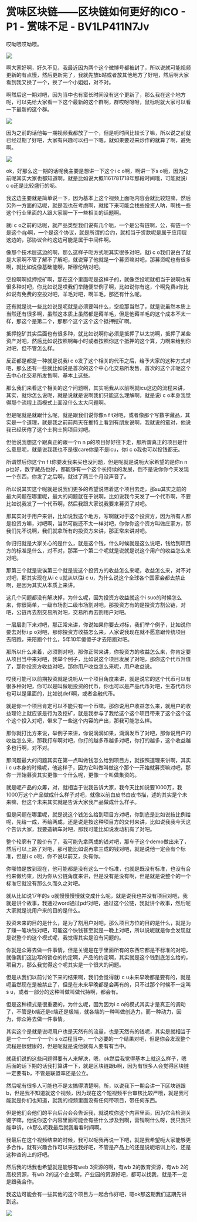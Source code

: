 # 赏味区块链——区块链如何更好的ICO - P1 - 赏味不足 - BV1LP411N7Jv

哎呦喂哎呦喂。

![](img/fb986645dd51b31a1a1673081c62ce2e_1.png)

啊大家好啊，好久不见，我最近因为两个这个微博号都被封了，所以说就可能视频更新的有点慢，然后更新完了，我就先放b站或者放其他地方了好吧，然后啊大家看到我又换了一个，换了一个小姐姐，对不对。

啊然后这一期对吧，因为当中也有蛮长时间没有这个更新了，那么我在这个地方呢，可以先给大家看一下这个最新的这个群啊，群哎呀呀呀，鼠标呢就大家可以看一下最新的这个群。



![](img/fb986645dd51b31a1a1673081c62ce2e_3.png)

因为之前的话他每一期视频我都放了一个，但是呃时间比较长了嘛，所以说之前就已经过期了好吧，大家有兴趣可以扫一下嗯，就如果要过来炒作的就算了啊，避免啊。



![](img/fb986645dd51b31a1a1673081c62ce2e_5.png)

ok，好那么这一期的话呢我主要是想讲一下这个i c o啊，啊讲一下s o呃，因为之前呢其实大家也都知道啊，就是比如说大概1161781718年那段时间哦，可能就说i c o还是比较盛行的呃。

我这边主要就是简单说一下，因为基本上这个视频上面呃内容会就比较短嘛，然后另外一方面的话呢，就是我也在考虑啊，就接下来可能会找些投资人呐，啊找一些这个行业里面的人跟大家聊一下一些相关的话题啊。

就i c o之前的话呢，就产品类型我们说有几个呃，一个是公有链啊，公，有链一个是这个dp啊，一个是这个协议，就是所谓的合约，就相当于贷款呢是属于应用层这边的，那协议合约这边可能是属于中间件啊。

像那个技术层这边的啊，那么这样子呃方式呢其实很多对吧，就i c o我们说白了就是大家啊不管了解不了解吧，就说穿了他就是一个募资嘛对吧，那募资呢也有很多啊，就比如说像基础能啊，斯穆伦呐对吧。

空投啊啊抵押挖矿啊，那在这个里面呢是这样子的，就像空投呢就相当于说啊也有很多种对吧，你比如说是哎我们举随便举例子啊，比如说你有这，个啊免费a你比如说有免费的空投对吧，羊毛对吧，啊羊毛，那还有什么呢。

还有就是说一些比如说是呃就是必须要叫什么，空投那当然了，就是说虽然本质上当然还有很多啊，虽然这本质上虽然都是薅羊毛，但是他薅羊毛的这个成本不太一样，那这个是第二个，那那个这个这个这个抵押挖矿啊。

抵押挖矿其实后面也有很多种，就比如说啊你必须是抵押了以太坊啊，抵押了某些资产对吧，然后比如说按照啊每小时或者按照你这个抵押的这个算，力啊来给到你对吧，但不管怎么样。

反正都是都是一种就是说我i c o发了这个相关的代币之后，给予大家的这种方式对吧，那么还有一些就比如说是首次的这个中心化交易所发售，首次的这个非呃这个去中心化交易所发售啊，基本上这些。

那么我们来看这个相关的这个问题啊，其实呃我从以前啊就icu这边的流程来讲，其实，就你怎么说呢，就是说就是说啊我们只能这么理解啊，就是说i c o本身我觉得那个流程上面模式上面没什么太大问题啊。

但是呢就是就跟什么呢，就是跟我们说你像n f t对吧，或者像那个写数字藏品，其实是一个道理，就是我之前前两天在推特上看到有朋友说啊，我就说的蛮对，他说我已经厌倦了这个土狗土狗项目对吧。

但他说我想这个跟真正的跟一个n n p的项目好好往下走，那所谓真正的项目是什么意思呢，就是说我我也不是很care你是不是icu，你i c o我也可以投钱都无。

所谓然后你这个n f t你要发我来买也没问题，但是呢就是说呃大家希望的是你n n p也好，数字藏品也好，都能够有一个这个长持续的发展，倒不是说你你今天发现一个东西，你发了之后啊，就过了两三个月没声音了。

所以说其实这个呢就是说我们更多的希望说陪着这个项目去走，那su其实之前的最大问题在哪里呢，最大的问题就在于说啊，比如说我今天发了一个代币啊，不要比如说我发了一个代币啊，然后我跟大家说我要来募资了对吧。

那其实对于用户来讲，比如说我这个地方，写啊就对于这个投资方，因为所有人都是投资方嘛，对吧啊，当然可能还不太一样对吧，你你你这个资方叫做庄家方，那我们先不说啊，我们就拿所有的投资方来讲，那正常来讲对吧。

你归归就是大家关心的是什么，就是这个钱，什么时候就是这么说吧，钱给到项目方的标准是什么，对不对，那第一个第二个呢就是说就是说这个用户的收益怎么来对吧。

那第三个就是说诶第三个就是说这个投资方的收益怎么来呃，收益怎么来，对不对对吧，那其实现在从i c u就从以往i c u，为什么说这个全球各个国家会都去禁止啊，是因为其实从本质上来讲。

这几个问题都没有解决掉，为什么呢，因为投资方收益就这个i suo的时候怎么来，你很简单，一级市场割二级市场割对吧，那投资方有的是投资方割公链，对吧，公链再去割交易所对吧，交易所再去割用户对吧。

一层层割下来对吧，那正常来讲，你说如果你要去对标，我们举个例子，比如说你要去对标i p o对吧，那你投资方收益怎么来，人家说我现在就不愿意跟传统项目去陪跑，来陪跑个什么，5年10年傻傻子才去陪跑对吧。

那所以什么来着，必须割对吧，那你正常来讲，你投资方的收益怎么来，你肯定要从项目当中来对吧，我举个例子，比如说这个项目发展了对吧，那你这个代币升值了，那你投资方收益对吧，那你用户收益怎么来呢，用户收益说。

哎我可能可以前期投资就是说呃从一个项目角度来讲，就是说它的这个代币可以有很多种对吧，你可以是叫做呃投资的代币，你也可以是产品代币对吧，生态代币你也可以是里面的，比如说defi啊，或者金融代币。

就是你一个项目肯定可以不能只有一个币嘛，那你说用户收益怎么来，就用户的收益理论上就应该是行为及挖矿，就是我参与了我给这个这个项目带来了这个这个这个这个投入对吧，带来了一些这个内容的产出，那我可能怎么样。

那你就打比方来说，举例子来讲，你说滴滴如果，滴滴发币了对吧，那你说用户的收益怎么来，那我打车啊对吧，你打的越多币越多对吧，你打的越多，这个收益越多也行啊，对不对。

那问题最大的问题其实在第一点叫做钱怎么给到项目方，就按照道理来讲啊，其实i c u本身的时候呢，他这样子，因为它叫做叫做这个那个一开始就募资嘛对吧，那你一开始募资其实更像一个什么呢，更像一个叫做集资的。

就是呃产品的众筹，对，就相当于说我告诉大家，我今天比如说要1000万，我1000万这个产品做成什么样子对吧，就像以前白皮书白皮书描，述的其实是个未来嘛，但这个未来其实就是告诉大家我产品做成什么样子。

但是问题在哪里呢，就是说这个钱怎么给到项目方对吧，你到底是比如说按比例给呢，先给一成，再给两成，还是说是按这种项目方的交付来讲，比如说我我今天这个告诉大家，我要造辆车对吧，那我可能比如说发动机有了对吧。

整个轮廓有了股价有了，我可能先拿两成的钱对吧，那车子这个demo做出来了，然后可以上路了对吧，那可能比如说再拿三成的钱对吧，就是说他一定会有个标准，但是i c o呃，你不说以前艾，灸有你。

你哪怕是放到现在，他可能都是没有这么一个标准，也就是既没有标准，也没有合约来做约束，因为你从公链角度来讲，但是没有是没有啊，但是就是说整个的一个标准它就没有那么久而久之对吧。

就从比如说17年的s o就慢慢慢慢就变成什么呢，就是说我也并没有项目对吧，我就是讲个故事，我通过word通过pdf对吧，通过这个公链，我就讲个故事，然后呢大家就是说用户来的目的是什么。

投资未来的目的是什么，是为了割用户对吧，那么项目方位的目的是什么，就是为了赚一笔块钱对吧，可能这个快钱甚至就是一晚上对吧，所以说呢就是你会发现就是说整个的这个模式呢，我觉得其实是没有问题的。

你就是众筹去做一件事情，但是关键是在于里面所有的东西它都是不标准的对吧，就像我们这边写的锁仓的约定啊，产品的约定啊，其实就是这个钱到底怎么给的，项目方，那么我觉得这个呢其实是一个很大的问题。

但是从我们以前讨论下来的结果啊，我们会觉得就i c u未来早晚都是要有的，就是呃虽然现在是被禁止了，但是在未来早晚都是会再有的，只不过那个时候不一定叫s u，或者一部分的这种叫做叫做代持啊，都会有。

但是这种模式是很重要的，为什么呢，因为因为i c o的模式其实才是真正的调动了，不管是b端还是c端还是极端，就各端的一种叫做创造力，而一种动力，因为，你众筹去做一件事情。

其实这个是就是说呃用户也是天然有的流量，也是天然有的钱呢，其实是就相当于是一个一个一个一个i s o过程当中，一个必要的一个结果对吧，但是你会发现整个流程是很健康的，但是呢就是说他就有人要有有当中。

就我们说的这些问题得要有人来解决，嗯，ok然后我觉得基本上就这么样子，嗯后面的话下期的话我打算讲一下，就是区块链跟b啊，因为有很多人会觉得区块链一定要有b，不管是联盟率还是公立。

然后呢有很多人可能也不是太搞得清楚啊，所，以说我下一期会讲一下区块链跟b，但是我不知道就这个视频，因为现在这个短视频平台审核比较严哦，就是我可能就是你们也知道，就我的视频里面没有任何带项目，带任何东西。

但是他们会他们的平台后台会会告诉我，就说哎你这个内容里面，因为它会检测关键字嘛，他说你这个内容里面可能会有些什么涉及到啊，营销啊什么呀，我只我只能申诉，ok那么呃我最后就我看看时间啊。

我最后在这个视频结束的时候，我可以呃我再说一下吧，就是我希望呃大家能够更多合作，就有兴趣合作可以来找我好吧，不管是产品上的还是说呃培训上的，还是这种咨询上的好吧。

然后我的话我也希望就是能够有web 3资源的啊，有wb 2的教育资源，有wb 2的高校资源，有wb 2的这个企业啊，产业园的资源好吧，都可以找我，就是不一定是跟我合作。

我这边可能会有一些其他的这个项目方一起合作好吧，嗯ok那这期我们这期先讲到这。

![](img/fb986645dd51b31a1a1673081c62ce2e_7.png)